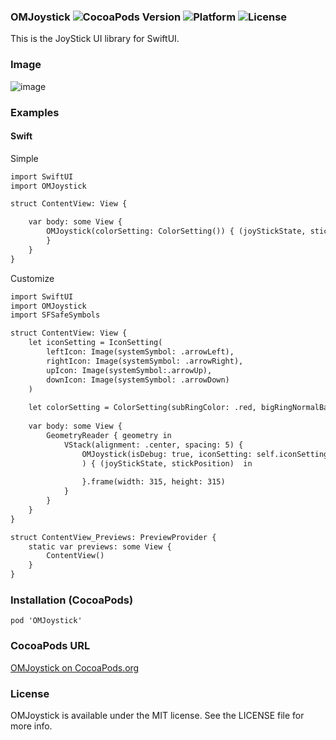 ### OMJoystick ![CocoaPods Version](https://img.shields.io/cocoapods/v/OMJoystick.svg?style=flat) ![Platform](https://img.shields.io/cocoapods/p/OMJoystick.svg?style=flat) ![License](https://img.shields.io/cocoapods/l/OMJoystick.svg?style=flat)

This is the JoyStick UI library for SwiftUI.

### Image
![image](https://user-images.githubusercontent.com/43707/92986397-65c81e00-f4f5-11ea-95fe-f308df819b8e.png)

### Examples

#### Swift

Simple
```html
import SwiftUI
import OMJoystick

struct ContentView: View {

    var body: some View {
        OMJoystick(colorSetting: ColorSetting()) { (joyStickState, stickPosition) in
        }
    }
}
```

Customize

```html
import SwiftUI
import OMJoystick
import SFSafeSymbols

struct ContentView: View {        
    let iconSetting = IconSetting(
        leftIcon: Image(systemSymbol: .arrowLeft),
        rightIcon: Image(systemSymbol: .arrowRight),
        upIcon: Image(systemSymbol:.arrowUp),
        downIcon: Image(systemSymbol: .arrowDown)
    )
    
    let colorSetting = ColorSetting(subRingColor: .red, bigRingNormalBackgroundColor: .green, bigRingDarkBackgroundColor: .blue, bigRingStrokeColor: .yellow)
    
    var body: some View {
        GeometryReader { geometry in
            VStack(alignment: .center, spacing: 5) {
                OMJoystick(isDebug: true, iconSetting: self.iconSetting,  colorSetting: ColorSetting(), smallRingRadius: 70, bigRingRadius: 120
                ) { (joyStickState, stickPosition)  in
                    
                }.frame(width: 315, height: 315)
            }
        }
    }
}

struct ContentView_Previews: PreviewProvider {
    static var previews: some View {
        ContentView()
    }
}
```


### Installation (CocoaPods)
`pod 'OMJoystick'`

### CocoaPods URL
[OMJoystick on CocoaPods.org](https://cocoapods.org/pods/OMJoystick)

### License
OMJoystick is available under the MIT license. See the LICENSE file for more info.
